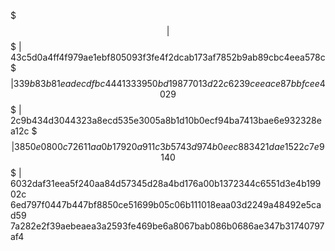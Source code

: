 $$$ |                                                                                                       
$$$ | 43c5d0a4ff4f979ae1ebf805093f3fe4f2dcab173af7852b9ab89cbc4eea578c                                                                                                             
$$$ | 339b83b81eadecdfbc4441333950bd19877013d22c6239ceeace87bbfcee4029                                                                                                              $$$ | 2c9b434d3044323a8ecd535e3005a8b1d10b0ecf94ba7413bae6e932328ea12c                                                                                                              $$$ | 3850e0800c72611aa0b17920a911c3b5743d974b0eec883421dae1522c7e9140                                                          
$$$ | 6032daf31eea5f240aa84d57345d28a4bd176a00b1372344c6551d3e4b19902c
6ed797f0447b447bf8850ce51699b05c06b111018eaa03d2249a48492e5cad59
7a282e2f39aebeaea3a2593fe469be6a8067bab086b0686ae347b31740797af4
